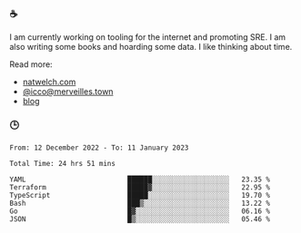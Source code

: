 ### ☕

I am currently working on tooling for the internet and promoting SRE. I am also writing some books and hoarding some data. I like thinking about time. 

Read more:

 - [natwelch.com](https://natwelch.com)
 - [@icco@merveilles.town](https://merveilles.town/@icco)
 - [blog](https://writing.natwelch.com)

### 🕒

<!--START_SECTION:waka-->

```text
From: 12 December 2022 - To: 11 January 2023

Total Time: 24 hrs 51 mins

YAML                         ██████░░░░░░░░░░░░░░░░░░░   23.35 %
Terraform                    █████▓░░░░░░░░░░░░░░░░░░░   22.95 %
TypeScript                   █████░░░░░░░░░░░░░░░░░░░░   19.70 %
Bash                         ███▒░░░░░░░░░░░░░░░░░░░░░   13.22 %
Go                           █▓░░░░░░░░░░░░░░░░░░░░░░░   06.16 %
JSON                         █▒░░░░░░░░░░░░░░░░░░░░░░░   05.46 %
```

<!--END_SECTION:waka-->
